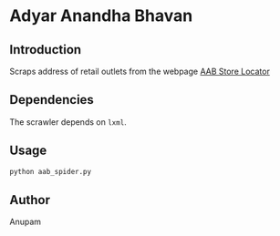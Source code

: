 Adyar Anandha Bhavan
=====================

Introduction
------------

Scraps address of retail outlets from the webpage [AAB Store Locator](http://www.aabsweets.in/store.php)

Dependencies
------------

The scrawler depends on ``lxml``.

Usage
-----

```sh
python aab_spider.py
```

Author
------

Anupam